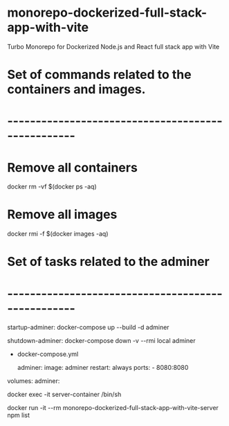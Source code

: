# monorepo-dockerized-full-stack-app-with-vite
Turbo Monorepo for Dockerized Node.js and React full stack app with Vite

# Set of commands related to the containers and images.
# --------------------------------------------------
# Remove all containers
docker rm -vf $(docker ps -aq)

# Remove all images
docker rmi -f $(docker images -aq)

# Set of tasks related to the adminer
# --------------------------------------------------
startup-adminer:
	docker-compose up --build -d adminer

shutdown-adminer:
	docker-compose down -v --rmi local adminer

- docker-compose.yml

  adminer:
    image: adminer
    restart: always
    ports:
      - 8080:8080

volumes:
  adminer:



docker exec -it server-container /bin/sh

docker run -it --rm monorepo-dockerized-full-stack-app-with-vite-server npm list
